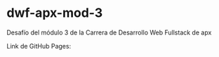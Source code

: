 # dwf-apx-mod-3

Desafío del módulo 3 de la Carrera de Desarrollo Web Fullstack de apx

Link de GitHub Pages:
